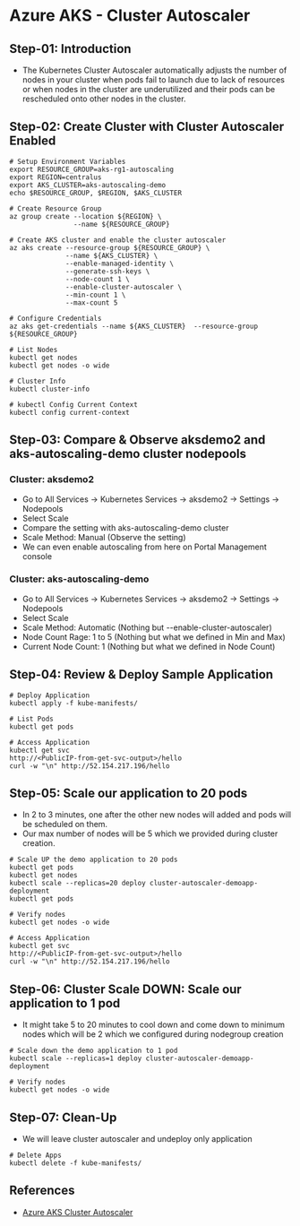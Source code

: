 # Azure AKS - Cluster Autoscaler

## Step-01: Introduction
- The Kubernetes Cluster Autoscaler automatically adjusts the number of nodes in your cluster when pods fail to launch due to lack of resources or when nodes in the cluster are underutilized and their pods can be rescheduled onto other nodes in the cluster.





## Step-02: Create Cluster with Cluster Autoscaler Enabled
```
# Setup Environment Variables
export RESOURCE_GROUP=aks-rg1-autoscaling
export REGION=centralus
export AKS_CLUSTER=aks-autoscaling-demo
echo $RESOURCE_GROUP, $REGION, $AKS_CLUSTER

# Create Resource Group
az group create --location ${REGION} \
                --name ${RESOURCE_GROUP}

# Create AKS cluster and enable the cluster autoscaler
az aks create --resource-group ${RESOURCE_GROUP} \
              --name ${AKS_CLUSTER} \
              --enable-managed-identity \
              --generate-ssh-keys \
              --node-count 1 \
              --enable-cluster-autoscaler \
              --min-count 1 \
              --max-count 5 

# Configure Credentials
az aks get-credentials --name ${AKS_CLUSTER}  --resource-group ${RESOURCE_GROUP} 

# List Nodes
kubectl get nodes
kubectl get nodes -o wide

# Cluster Info
kubectl cluster-info

# kubectl Config Current Context
kubectl config current-context
```

## Step-03: Compare & Observe aksdemo2 and aks-autoscaling-demo cluster nodepools
### Cluster: aksdemo2
- Go to All Services -> Kubernetes Services -> aksdemo2 -> Settings -> Nodepools 
- Select Scale
- Compare the setting with aks-autoscaling-demo cluster
- Scale Method: Manual (Observe the setting)
- We can even enable autoscaling from here on Portal Management console 
### Cluster: aks-autoscaling-demo
- Go to All Services -> Kubernetes Services -> aksdemo2 -> Settings -> Nodepools 
- Select Scale
- Scale Method: Automatic (Nothing but --enable-cluster-autoscaler)
- Node Count Rage: 1 to 5 (Nothing but what we defined in Min and Max)
- Current Node Count: 1 (Nothing but what we defined in Node Count)

## Step-04: Review & Deploy Sample Application
```
# Deploy Application
kubectl apply -f kube-manifests/

# List Pods
kubectl get pods

# Access Application
kubectl get svc
http://<PublicIP-from-get-svc-output>/hello
curl -w "\n" http://52.154.217.196/hello
```

## Step-05: Scale our application to 20 pods
- In 2 to 3 minutes, one after the other new nodes will added and pods will be scheduled on them. 
- Our max number of nodes will be 5 which we provided during cluster creation.
```
# Scale UP the demo application to 20 pods
kubectl get pods
kubectl get nodes 
kubectl scale --replicas=20 deploy cluster-autoscaler-demoapp-deployment
kubectl get pods

# Verify nodes
kubectl get nodes -o wide

# Access Application
kubectl get svc
http://<PublicIP-from-get-svc-output>/hello
curl -w "\n" http://52.154.217.196/hello
```
## Step-06: Cluster Scale DOWN: Scale our application to 1 pod
- It might take 5 to 20 minutes to cool down and come down to minimum nodes which will be 2 which we configured during nodegroup creation
```
# Scale down the demo application to 1 pod
kubectl scale --replicas=1 deploy cluster-autoscaler-demoapp-deployment

# Verify nodes
kubectl get nodes -o wide
```

## Step-07: Clean-Up 
- We will leave cluster autoscaler and undeploy only application
```
# Delete Apps
kubectl delete -f kube-manifests/

```


## References
- [Azure AKS Cluster Autoscaler](https://docs.microsoft.com/en-us/azure/aks/cluster-autoscaler)